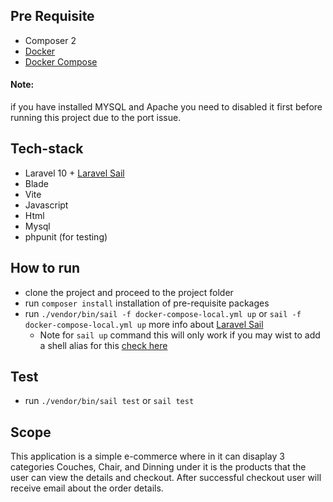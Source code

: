 ## Pre Requisite

- Composer 2
- [Docker](https://docs.docker.com/get-docker/)
- [Docker Compose](https://docs.docker.com/compose/install/)

#### Note:
if you have installed MYSQL and Apache you need to disabled it first before running this project due to the port issue.

## Tech-stack

 - Laravel 10 + [Laravel Sail](https://laravel.com/docs/10.x/sail)
 - Blade
 - Vite
 - Javascript
 - Html
 - Mysql
 - phpunit (for testing)

## How to run

 - clone the project and proceed to the project folder
 - run `composer install` installation of pre-requisite packages
 - run `./vendor/bin/sail -f docker-compose-local.yml up` or `sail -f docker-compose-local.yml up` more info about [Laravel Sail](https://laravel.com/docs/10.x/sail)
    - Note for `sail up` command this will only work if you may wist to add a shell alias for this [check here](https://laravel.com/docs/10.x/sail#configuring-a-shell-alias)

## Test
 - run `./vendor/bin/sail test` or `sail test`

## Scope

This application is a simple e-commerce where in it can disaplay 3 categories Couches, Chair, and Dinning under it is the products that the user
can view the details and checkout. After successful checkout user will receive email about the order details.
